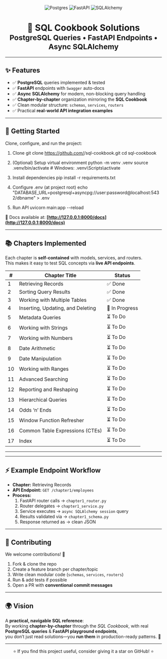 <!-- PROJECT SHIELDS -->
<p align="center">
  <img src="https://img.shields.io/badge/PostgreSQL-✔-336791?logo=postgresql&logoColor=white" alt="Postgres" />
  <img src="https://img.shields.io/badge/FastAPI-⚡-009688?logo=fastapi&logoColor=white" alt="FastAPI" />
  <img src="https://img.shields.io/badge/SQLAlchemy-async-ff5533?logo=python&logoColor=white" alt="SQLAlchemy" />
</p>

<h1 align="center">
  📘 SQL Cookbook Solutions  
  <br>
  <sub>PostgreSQL Queries • FastAPI Endpoints • Async SQLAlchemy</sub>
</h1>

---

## ✨ Features

- ✅ **PostgreSQL** queries implemented & tested  
- ✅ **FastAPI** endpoints with `Swagger` auto-docs  
- ✅ **Async SQLAlchemy** for modern, non-blocking query handling  
- ✅ **Chapter-by-chapter** organization mirroring the **SQL Cookbook**  
- ✅ Clean modular structure: `schemas`, `services`, `routers`  
- ✅ Practical **real-world API integration examples**

---

## 🚀 Getting Started

Clone, configure, and run the project:

1. Clone
git clone https://github.com/<your-username>/sql-cookbook.git
cd sql-cookbook

2. (Optional) Setup virtual environment
python -m venv .venv
source .venv/bin/activate # Windows: .venv\Scripts\activate

3. Install dependencies
pip install -r requirements.txt

4. Configure .env (at project root)
echo "DATABASE_URL=postgresql+asyncpg://user:password@localhost:5432/dbname" > .env

5. Run API
uvicorn main:app --reload


📖 Docs available at: **[http://127.0.0.1:8000/docs](http://127.0.0.1:8000/docs)**  

---

## 📚 Chapters Implemented

Each chapter is **self-contained** with models, services, and routers.  
This makes it easy to test SQL concepts via **live API endpoints**.

| #  | Chapter Title                          | Status   |
|----|----------------------------------------|----------|
| 1  | Retrieving Records                     | ✅ Done |
| 2  | Sorting Query Results                  | ✅ Done |
| 3  | Working with Multiple Tables           | ✅ Done |
| 4  | Inserting, Updating, and Deleting      | 🚧 In Progress |
| 5  | Metadata Queries                       | ⏳ To Do |
| 6  | Working with Strings                   | ⏳ To Do |
| 7  | Working with Numbers                   | ⏳ To Do |
| 8  | Date Arithmetic                        | ⏳ To Do |
| 9  | Date Manipulation                      | ⏳ To Do |
| 10 | Working with Ranges                    | ⏳ To Do |
| 11 | Advanced Searching                     | ⏳ To Do |
| 12 | Reporting and Reshaping                | ⏳ To Do |
| 13 | Hierarchical Queries                   | ⏳ To Do |
| 14 | Odds ‘n’ Ends                          | ⏳ To Do |
| 15 | Window Function Refresher              | ⏳ To Do |
| 16 | Common Table Expressions (CTEs)        | ⏳ To Do |
| 17 | Index                                  | ⏳ To Do |


---




---

## ⚡ Example Endpoint Workflow

- **Chapter:** Retrieving Records  
- **API Endpoint:** `GET /chapter1/employees`  
- **Process:**
  1. FastAPI router calls → `chapter1_router.py`  
  2. Router delegates → `chapter1_service.py`  
  3. Service executes → `async SQLAlchemy session` query  
  4. Results validated via → `chapter1_schema.py`  
  5. Response returned as → clean JSON  

---

## 🤝 Contributing

We welcome contributions! 🎉

1. Fork & clone the repo  
2. Create a feature branch per chapter/topic  
3. Write clean modular code (`schemas`, `services`, `routers`)  
4. Run & add tests if possible  
5. Open a PR with **conventional commit messages**

---


## 🌍 Vision

A **practical, navigable SQL reference**:  
By working **chapter-by-chapter** through the *SQL Cookbook*, with real **PostgreSQL queries** & **FastAPI playground endpoints**,  
you don’t just read solutions—you **run them** in production-ready patterns. 🚀

---

<p align="center">⭐ If you find this project useful, consider giving it a star on GitHub! ⭐</p>

